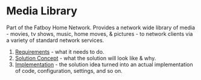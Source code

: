 # Media Library

Part of the Fatboy Home Network. Provides a network wide library of media - movies, tv shows, music, home moves, & pictures - to network clients via a variety of  standard network services.

1. [Requirements](/Doco/requirements.md) - what it needs to do. 
2. [Solution Concept](/Doco/Solution%20Concept.md) - what the solution will look like & why.  
3. [Implementation](/Doco/Implementation.md) - the solution idea turned into an actual implementation of code, configuration, settings, and so on. 


